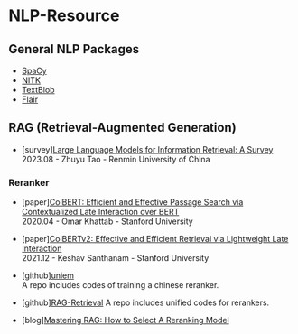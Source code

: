 # NLP-Resource

## General NLP Packages
- [SpaCy](https://spacy.io/)
- [NITK](https://www.nltk.org/)
- [TextBlob](https://textblob.readthedocs.io/en/dev/)
- [Flair](https://github.com/flairNLP/flair)

## RAG (Retrieval-Augmented Generation)
- [survey][Large Language Models for Information Retrieval: A Survey](https://arxiv.org/pdf/2308.07107)  
  2023.08 - Zhuyu Tao - Renmin University of China

### Reranker
 - [paper][ColBERT: Efficient and Effective Passage Search via Contextualized Late Interaction over BERT](https://arxiv.org/pdf/2004.12832)  
   2020.04 - Omar Khattab - Stanford University
 - [paper][ColBERTv2: Effective and Efficient Retrieval via Lightweight Late Interaction](https://arxiv.org/pdf/2112.01488)  
   2021.12 - Keshav Santhanam - Stanford University
   
 - [github][uniem](https://github.com/wangyuxinwhy/uniem)  
   A repo includes codes of training a chinese reranker.
 - [github][RAG-Retrieval](https://github.com/NLPJCL/RAG-Retrieval)
   A repo includes unified codes for rerankers.
   
 - [blog][Mastering RAG: How to Select A Reranking Model](https://www.rungalileo.io/blog/mastering-rag-how-to-select-a-reranking-model)
